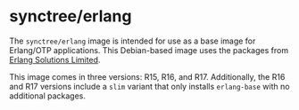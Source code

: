 # synctree/erlang

The `synctree/erlang` image is intended for use as a base image for Erlang/OTP applications. This Debian-based image uses the packages from [Erlang Solutions Limited](https://www.erlang-solutions.com/).

This image comes in three versions: R15, R16, and R17. Additionally, the R16 and R17 versions include a `slim` variant that only installs `erlang-base` with no additional packages.
